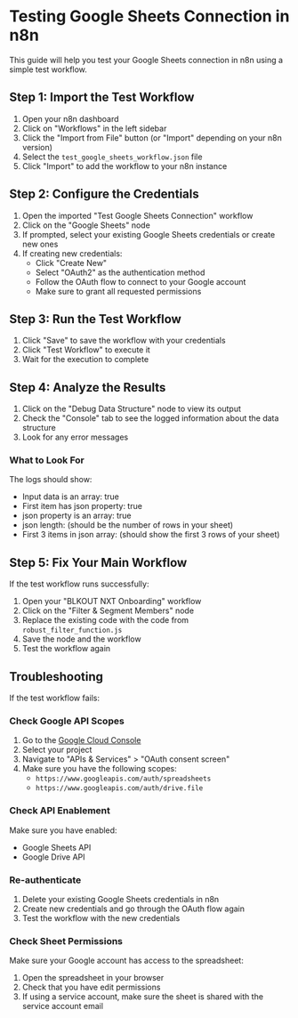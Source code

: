 # Testing Google Sheets Connection in n8n

This guide will help you test your Google Sheets connection in n8n using a simple test workflow.

## Step 1: Import the Test Workflow

1. Open your n8n dashboard
2. Click on "Workflows" in the left sidebar
3. Click the "Import from File" button (or "Import" depending on your n8n version)
4. Select the `test_google_sheets_workflow.json` file
5. Click "Import" to add the workflow to your n8n instance

## Step 2: Configure the Credentials

1. Open the imported "Test Google Sheets Connection" workflow
2. Click on the "Google Sheets" node
3. If prompted, select your existing Google Sheets credentials or create new ones
4. If creating new credentials:
   - Click "Create New"
   - Select "OAuth2" as the authentication method
   - Follow the OAuth flow to connect to your Google account
   - Make sure to grant all requested permissions

## Step 3: Run the Test Workflow

1. Click "Save" to save the workflow with your credentials
2. Click "Test Workflow" to execute it
3. Wait for the execution to complete

## Step 4: Analyze the Results

1. Click on the "Debug Data Structure" node to view its output
2. Check the "Console" tab to see the logged information about the data structure
3. Look for any error messages

### What to Look For

The logs should show:
- Input data is an array: true
- First item has json property: true
- json property is an array: true
- json length: (should be the number of rows in your sheet)
- First 3 items in json array: (should show the first 3 rows of your sheet)

## Step 5: Fix Your Main Workflow

If the test workflow runs successfully:

1. Open your "BLKOUT NXT Onboarding" workflow
2. Click on the "Filter & Segment Members" node
3. Replace the existing code with the code from `robust_filter_function.js`
4. Save the node and the workflow
5. Test the workflow again

## Troubleshooting

If the test workflow fails:

### Check Google API Scopes

1. Go to the [Google Cloud Console](https://console.cloud.google.com/)
2. Select your project
3. Navigate to "APIs & Services" > "OAuth consent screen"
4. Make sure you have the following scopes:
   - `https://www.googleapis.com/auth/spreadsheets`
   - `https://www.googleapis.com/auth/drive.file`

### Check API Enablement

Make sure you have enabled:
- Google Sheets API
- Google Drive API

### Re-authenticate

1. Delete your existing Google Sheets credentials in n8n
2. Create new credentials and go through the OAuth flow again
3. Test the workflow with the new credentials

### Check Sheet Permissions

Make sure your Google account has access to the spreadsheet:
1. Open the spreadsheet in your browser
2. Check that you have edit permissions
3. If using a service account, make sure the sheet is shared with the service account email
